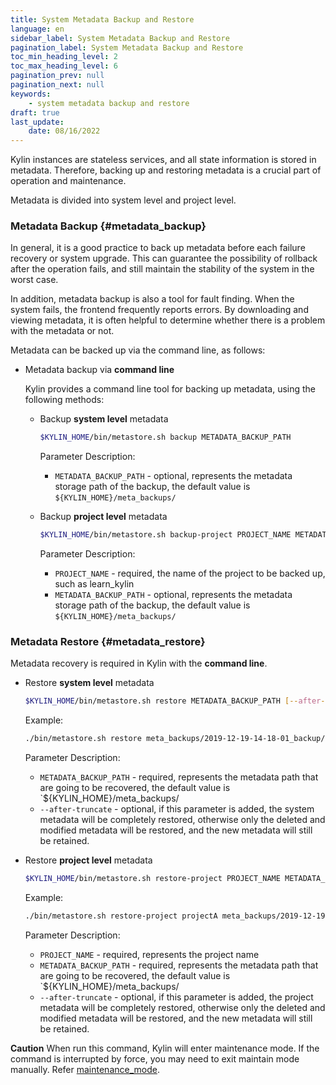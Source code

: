 ```yaml
---
title: System Metadata Backup and Restore
language: en
sidebar_label: System Metadata Backup and Restore
pagination_label: System Metadata Backup and Restore
toc_min_heading_level: 2
toc_max_heading_level: 6
pagination_prev: null
pagination_next: null
keywords:
    - system metadata backup and restore
draft: true
last_update:
    date: 08/16/2022
---
```


Kylin instances are stateless services, and all state information is stored in metadata. Therefore, backing up and restoring metadata is a crucial part of operation and maintenance.

Metadata is divided into system level and project level. 

### Metadata Backup	{#metadata_backup}

In general, it is a good practice to back up metadata before each failure recovery or system upgrade. This can guarantee the possibility of rollback after the operation fails, and still maintain the stability of the system in the worst case.

In addition, metadata backup is also a tool for fault finding. When the system fails, the frontend frequently reports errors. By downloading and viewing metadata, it is often helpful to determine whether there is a problem with the metadata or not.

Metadata can be backed up via the command line, as follows:

- Metadata backup via **command line**

  Kylin provides a command line tool for backing up metadata, using the following methods:

  - Backup **system level** metadata

     ```sh
     $KYLIN_HOME/bin/metastore.sh backup METADATA_BACKUP_PATH
     ```
    Parameter Description:

    - `METADATA_BACKUP_PATH` - optional, represents the metadata storage path of the backup, the default value is `${KYLIN_HOME}/meta_backups/`
    
  - Backup **project level** metadata

     ```sh
     $KYLIN_HOME/bin/metastore.sh backup-project PROJECT_NAME METADATA_BACKUP_PATH
     ```

     Parameter Description:

     - `PROJECT_NAME` - required, the name of the project to be backed up, such as learn_kylin
     - `METADATA_BACKUP_PATH` - optional, represents the metadata storage path of the backup, the default value is `${KYLIN_HOME}/meta_backups/`
     

### Metadata Restore    {#metadata_restore}

Metadata recovery is required in Kylin with the **command line**.

- Restore **system level** metadata

  ```sh
  $KYLIN_HOME/bin/metastore.sh restore METADATA_BACKUP_PATH [--after-truncate]
  ```
  Example:
  ```sh
  ./bin/metastore.sh restore meta_backups/2019-12-19-14-18-01_backup/
  ```
  
  Parameter Description:
  - `METADATA_BACKUP_PATH` - required, represents the metadata path that are going to be recovered, the default value is `${KYLIN_HOME}/meta_backups/
  - `--after-truncate` - optional, if this parameter is added, the system metadata will be completely restored, otherwise only the deleted and modified metadata will be restored, and the new metadata will still be retained.

- Restore **project level** metadata 

   ```sh
   $KYLIN_HOME/bin/metastore.sh restore-project PROJECT_NAME METADATA_BACKUP_PATH [--after-truncate]
   ```
  Example:
  ```sh
  ./bin/metastore.sh restore-project projectA meta_backups/2019-12-19-14-18-01_backup/
  ```

  Parameter Description:

   - `PROJECT_NAME` - required, represents the project name
   - `METADATA_BACKUP_PATH` - required, represents the metadata path that are going to be recovered, the default value is `${KYLIN_HOME}/meta_backups/
   - `--after-truncate` - optional, if this parameter is added, the project metadata will be completely restored, otherwise only the deleted and modified metadata will be restored, and the new metadata will still be retained.
   
**Caution** When run this command, Kylin will enter maintenance mode. If the command is interrupted by force, you may need to exit maintain mode manually. Refer [maintenance_mode](../../maintenance_mode.en.md).
